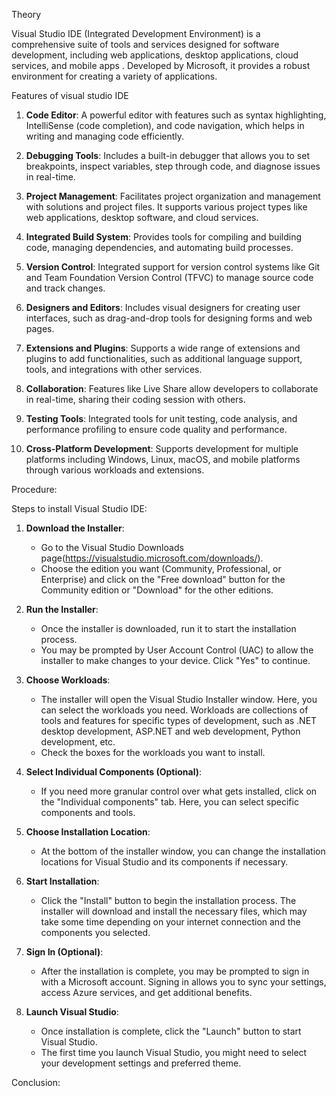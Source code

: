 Theory

Visual Studio IDE (Integrated Development Environment) is a comprehensive suite of tools and services designed for software development, including web applications, desktop applications, cloud services, and mobile apps . Developed by Microsoft, it provides a robust environment for creating a variety of applications.

Features of visual studio IDE

1. **Code Editor**: A powerful editor with features such as syntax highlighting, IntelliSense (code completion), and code navigation, which helps in writing and managing code efficiently.

2. **Debugging Tools**: Includes a built-in debugger that allows you to set breakpoints, inspect variables, step through code, and diagnose issues in real-time.

3. **Project Management**: Facilitates project organization and management with solutions and project files. It supports various project types like web applications, desktop software, and cloud services.

4. **Integrated Build System**: Provides tools for compiling and building code, managing dependencies, and automating build processes.

5. **Version Control**: Integrated support for version control systems like Git and Team Foundation Version Control (TFVC) to manage source code and track changes.

6. **Designers and Editors**: Includes visual designers for creating user interfaces, such as drag-and-drop tools for designing forms and web pages.

7. **Extensions and Plugins**: Supports a wide range of extensions and plugins to add functionalities, such as additional language support, tools, and integrations with other services.

8. **Collaboration**: Features like Live Share allow developers to collaborate in real-time, sharing their coding session with others.

9. **Testing Tools**: Integrated tools for unit testing, code analysis, and performance profiling to ensure code quality and performance.

10. **Cross-Platform Development**: Supports development for multiple platforms including Windows, Linux, macOS, and mobile platforms through various workloads and extensions.

Procedure:

Steps to install Visual Studio IDE:

1. **Download the Installer**:
   - Go to the Visual Studio Downloads page(https://visualstudio.microsoft.com/downloads/).
   - Choose the edition you want (Community, Professional, or Enterprise) and click on the "Free download" button for the Community edition or "Download" for the other editions.

2. **Run the Installer**:
   - Once the installer is downloaded, run it to start the installation process.
   - You may be prompted by User Account Control (UAC) to allow the installer to make changes to your device. Click "Yes" to continue.

3. **Choose Workloads**:
   - The installer will open the Visual Studio Installer window. Here, you can select the workloads you need. Workloads are collections of tools and features for specific types of development, such as .NET desktop development, ASP.NET and web development, Python development, etc.
   - Check the boxes for the workloads you want to install.

4. **Select Individual Components (Optional)**:
   - If you need more granular control over what gets installed, click on the "Individual components" tab. Here, you can select specific components and tools.
   
5. **Choose Installation Location**:
   - At the bottom of the installer window, you can change the installation locations for Visual Studio and its components if necessary.

6. **Start Installation**:
   - Click the "Install" button to begin the installation process. The installer will download and install the necessary files, which may take some time depending on your internet connection and the components you selected.

7. **Sign In (Optional)**:
   - After the installation is complete, you may be prompted to sign in with a Microsoft account. Signing in allows you to sync your settings, access Azure services, and get additional benefits.

8. **Launch Visual Studio**:
   - Once installation is complete, click the "Launch" button to start Visual Studio.
   - The first time you launch Visual Studio, you might need to select your development settings and preferred theme.

Conclusion: